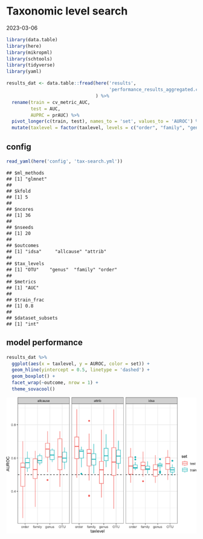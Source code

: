 Taxonomic level search
================
2023-03-06

``` r
library(data.table)
library(here)
library(mikropml)
library(schtools)
library(tidyverse)
library(yaml)
```

``` r
results_dat <- data.table::fread(here('results', 
                                      'performance_results_aggregated.csv')
                                 ) %>% 
  rename(train = cv_metric_AUC,
         test = AUC,
         AUPRC = prAUC) %>% 
  pivot_longer(c(train, test), names_to = 'set', values_to = 'AUROC') %>% 
  mutate(taxlevel = factor(taxlevel, levels = c("order", "family", "genus", "OTU")))
```

## config

``` r
read_yaml(here('config', 'tax-search.yml'))
```

    ## $ml_methods
    ## [1] "glmnet"
    ## 
    ## $kfold
    ## [1] 5
    ## 
    ## $ncores
    ## [1] 36
    ## 
    ## $nseeds
    ## [1] 20
    ## 
    ## $outcomes
    ## [1] "idsa"     "allcause" "attrib"  
    ## 
    ## $tax_levels
    ## [1] "OTU"    "genus"  "family" "order" 
    ## 
    ## $metrics
    ## [1] "AUC"
    ## 
    ## $train_frac
    ## [1] 0.8
    ## 
    ## $dataset_subsets
    ## [1] "int"

## model performance

``` r
results_dat %>% 
  ggplot(aes(x = taxlevel, y = AUROC, color = set)) +
  geom_hline(yintercept = 0.5, linetype = 'dashed') +
  geom_boxplot() +
  facet_wrap(~outcome, nrow = 1) +
  theme_sovacool()
```

![](figures/tax-search_perf-1.png)<!-- -->
